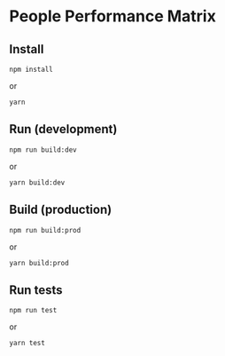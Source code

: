 # People Performance Matrix

## Install
```
npm install
```
or
```
yarn
```

## Run (development)
```
npm run build:dev
```
or
```
yarn build:dev
```

## Build (production)
```
npm run build:prod
```
or
```
yarn build:prod
```

## Run tests
```
npm run test
```
or
```
yarn test
```
